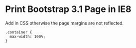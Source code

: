 

# Print Bootstrap 3.1 Page in IE8

Add in CSS otherwise the page margins are not reflected.

    .container {
      max-width: 100%;
    }


